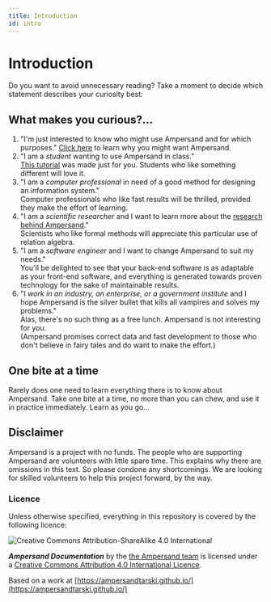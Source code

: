```yaml
---
title: Introduction
id: intro
---
```


# Introduction

Do you want to avoid unnecessary reading? Take a moment to decide which statement describes your curiosity best:

## What makes you curious?...

1. "I'm just interested to know who might use Ampersand and for which purposes."
   [Click here](./1-interested-visitor.md#whyAmpersand) to learn why you might want Ampersand.
2. "I am a _student_ wanting to use Ampersand in class."\
   [This tutorial](tutorial-rap4) was made just for you. Students who like something different will love it.
3. "I am a _computer professional_ in need of a good method for designing an information system."\
   Computer professionals who like fast results will be thrilled, provided they make the effort of learning.
4. "I am a _scientific researcher_ and I want to learn more about the [research behind Ampersand](research.md)."\
   Scientists who like formal methods will appreciate this particular use of relation algebra.
5. "I am a _software engineer_ and I want to change Ampersand to suit my needs."\
   You'll be delighted to see that your back-end software is as adaptable as your front-end software, and everything is generated towards proven technology for the sake of maintainable results.
6. "I _work in an industry, an enterprise, or a government institute_ and I hope Ampersand is the silver bullet that kills all vampires and solves my problems."\
   Alas, there's no such thing as a free lunch. Ampersand is not interesting for you.\
   (Ampersand promises correct data and fast development to those who don't believe in fairy tales and do want to make the effort.)

## One bite at a time

Rarely does one need to learn everything there is to know about Ampersand. Take one bite at a time, no more than you can chew, and use it in practice immediately. Learn as you go...

## Disclaimer

Ampersand is a project with no funds. The people who are supporting Ampersand are volunteers with little spare time. This explains why there are omissions in this text. So please condone any shortcomings. We are looking for skilled volunteers to help this project forward, by the way.

### Licence

Unless otherwise specified, everything in this repository is covered by the following licence:

![Creative Commons Attribution-ShareAlike 4.0 International](https://licensebuttons.net/l/by-sa/4.0/88x31.png)

_**Ampersand Documentation**_ by the [the Ampersand team](https://github.com/orgs/AmpersandTarski/teams) is licensed under a [Creative Commons Attribution 4.0 International Licence](http://creativecommons.org/licenses/by-sa/4.0/).

Based on a work at [https://ampersandtarski.github.io/](https://ampersandtarski.github.io/)
